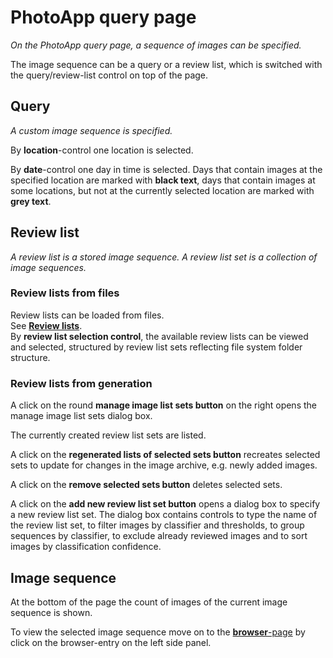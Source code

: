 # PhotoApp query page

*On the PhotoApp query page, a sequence of images can be specified.*

The image sequence can be a query or a review list, which is switched with the query/review-list control on top of the page.

## Query

*A custom image sequence is specified.*

By **location**-control one location is selected.

By **date**-control one day in time is selected. Days that contain images at the specified location are marked with **black text**, days that contain images at some locations, but not at the currently selected location are marked with **grey text**.

## Review list

*A review list is a stored image sequence. A review list set is a collection of image sequences.*

### Review lists from files

Review lists can be loaded from files.  
See [**Review lists**](review_lists.md).  
By **review list selection control**, the available review lists can be viewed and selected, structured by review list sets reflecting file system folder structure.

### Review lists from generation

A click on the round **manage image list sets button** on the right opens the manage image list sets dialog box.

The currently created review list sets are listed.

A click on the **regenerated lists of selected sets button** recreates selected sets to update for changes in the image archive, e.g. newly added images.

A click on the **remove selected sets button** deletes selected sets.

A click on the **add new review list set button** opens a dialog box to specify a new review list set. The dialog box contains controls to type the name of the review list set, to filter images by classifier and thresholds, to group sequences by classifier, to exclude already reviewed images and to sort images by classification confidence.


## Image sequence

At the bottom of the page the count of images of the current image sequence is shown.

To view the selected image sequence move on to the [**browser**-page](photo_app_browser.md) by click on the browser-entry on the left side panel.

